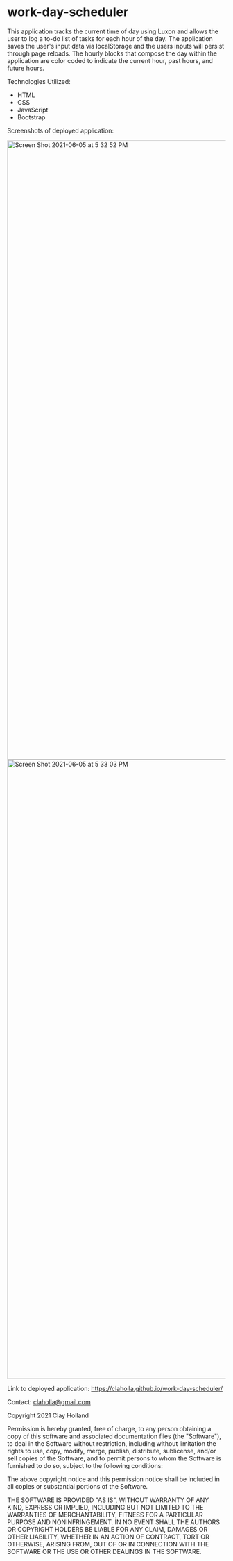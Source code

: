 # work-day-scheduler

This application tracks the current time of day using Luxon and allows the user to log a to-do list of tasks for each hour of the day. The application saves the user's input data via localStorage and the users inputs will persist through page reloads. The hourly blocks that compose the day within the application are color coded to indicate the current hour, past hours, and future hours.

Technologies Utilized:
- HTML
- CSS
- JavaScript
- Bootstrap

Screenshots of deployed application:

<img width="1428" alt="Screen Shot 2021-06-05 at 5 32 52 PM" src="https://user-images.githubusercontent.com/80665978/120907094-6cb73380-c624-11eb-9b65-d8dc9d83fc48.png">

<img width="1428" alt="Screen Shot 2021-06-05 at 5 33 03 PM" src="https://user-images.githubusercontent.com/80665978/120907099-72147e00-c624-11eb-8d9e-e20e3f438706.png">

Link to deployed application:
https://claholla.github.io/work-day-scheduler/

Contact: claholla@gmail.com

Copyright 2021 Clay Holland

Permission is hereby granted, free of charge, to any person obtaining a copy of this software and associated documentation files (the "Software"), to deal in the Software without restriction, including without limitation the rights to use, copy, modify, merge, publish, distribute, sublicense, and/or sell copies of the Software, and to permit persons to whom the Software is furnished to do so, subject to the following conditions:

The above copyright notice and this permission notice shall be included in all copies or substantial portions of the Software.

THE SOFTWARE IS PROVIDED "AS IS", WITHOUT WARRANTY OF ANY KIND, EXPRESS OR IMPLIED, INCLUDING BUT NOT LIMITED TO THE WARRANTIES OF MERCHANTABILITY, FITNESS FOR A PARTICULAR PURPOSE AND NONINFRINGEMENT. IN NO EVENT SHALL THE AUTHORS OR COPYRIGHT HOLDERS BE LIABLE FOR ANY CLAIM, DAMAGES OR OTHER LIABILITY, WHETHER IN AN ACTION OF CONTRACT, TORT OR OTHERWISE, ARISING FROM, OUT OF OR IN CONNECTION WITH THE SOFTWARE OR THE USE OR OTHER DEALINGS IN THE SOFTWARE.
